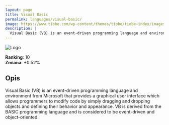 ```yaml
---
layout: page
title: Visual Basic
permalink: languages/visual-basic/
image: https://www.tiobe.com/wp-content/themes/tiobe/tiobe-index/images/Visual_Basic.png
description: |
  Visual Basic (VB) is an event-driven programming language and environment from Microsoft that provides a graphical user interface which allows programmers to modify code by simply dragging and dropping objects and defining their behavior and appearance. VB is derived from the BASIC programming language and is considered to be event-driven and object-oriented.
---
```


![Logo](https://www.tiobe.com/wp-content/themes/tiobe/tiobe-index/images/Visual_Basic.png)

**Ranking**: 10  
**Zmiana**: +0.52%    

## Opis

Visual Basic (VB) is an event-driven programming language and environment from Microsoft that provides a graphical user interface which allows programmers to modify code by simply dragging and dropping objects and defining their behavior and appearance. VB is derived from the BASIC programming language and is considered to be event-driven and object-oriented.
